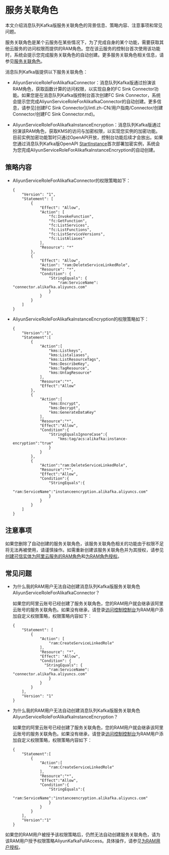 # 服务关联角色

本文介绍消息队列Kafka版服务关联角色的背景信息、策略内容、注意事项和常见问题。

服务关联角色是某个云服务在某些情况下，为了完成自身的某个功能，需要获取其他云服务的访问权限而提供的RAM角色。您在该云服务的控制台首次使用该功能时，系统会提示您完成服务关联角色的自动创建。更多服务关联角色相关信息，请参见[服务关联角色](/intl.zh-CN/角色管理/服务关联角色.md)。

消息队列Kafka版提供以下服务关联角色：

-   AliyunServiceRoleForAlikafkaConnector：消息队列Kafka版通过扮演该RAM角色，获取函数计算的访问权限，以实现自身的FC Sink Connector功能。如果您是在消息队列Kafka版控制台首次创建FC Sink Connector，系统会提示您完成AliyunServiceRoleForAlikafkaConnector的自动创建。更多信息，请参见[创建FC Sink Connector](/intl.zh-CN/用户指南/Connector/创建Connector/创建FC Sink Connector.md)。

-   AliyunServiceRoleForAlikafkaInstanceEncryption：消息队列Kafka版通过扮演该RAM角色，获取KMS的访问与加密权限，以实现您实例的加密功能。目前实例加密功能暂时只通过OpenAPI开放，控制台功能后续才会放出。如果您通过消息队列Kafka版OpenAPI [StartInstance](/intl.zh-CN/API参考/实例/StartInstance.md)首次部署加密实例，系统会为您完成AliyunServiceRoleForAlikafkaInstanceEncryption的自动创建。

## 策略内容

-   AliyunServiceRoleForAlikafkaConnector的权限策略如下：

    ```
    {
        "Version": "1",
        "Statement": [
            {
                "Effect": "Allow",
                "Action": [
                    "fc:InvokeFunction",
                    "fc:GetFunction",
                    "fc:ListServices",
                    "fc:ListFunctions",
                    "fc:ListServiceVersions",
                    "fc:ListAliases"
                ],
                "Resource": "*"
            },
            {
                "Effect": "Allow",
                "Action": "ram:DeleteServiceLinkedRole",
                "Resource": "*",
                "Condition": {
                    "StringEquals": {
                        "ram:ServiceName": "connector.alikafka.aliyuncs.com"
                    }
                }
            }
        ]
    }
    ```

-   AliyunServiceRoleForAlikafkaInstanceEncryption的权限策略如下：

    ```
    {
        "Version":"1",
        "Statement":[
            {
                "Action":[
                    "kms:Listkeys",
                    "kms:Listaliases",
                    "kms:ListResourceTags",
                    "kms:DescribeKey",
                    "kms:TagResource",
                    "kms:UntagResource"
                ],
                "Resource":"*",
                "Effect":"Allow"
            },
            {
                "Action":[
                    "kms:Encrypt",
                    "kms:Decrypt",
                    "kms:GenerateDataKey"
                ],
                "Resource":"*",
                "Effect":"Allow",
                "Condition":{
                    "StringEqualsIgnoreCase":{
                        "kms:tag/acs:alikafka:instance-encryption":"true"
                    }
                }
            },
            {
                "Action":"ram:DeleteServiceLinkedRole",
                "Resource":"*",
                "Effect":"Allow",
                "Condition":{
                    "StringEquals":{
                        "ram:ServiceName":"instanceencryption.alikafka.aliyuncs.com"
                    }
                }
            }
        ]
    }
    ```


## 注意事项

如果您删除了自动创建的服务关联角色，该服务关联角色相关的功能由于权限不足将无法再被使用，请谨慎操作。如需重新创建该服务关联角色并为其授权，请参见[创建可信实体为阿里云服务的RAM角色](/intl.zh-CN/角色管理/创建RAM角色/创建可信实体为阿里云服务的RAM角色.md)和[为RAM角色授权](/intl.zh-CN/角色管理/为RAM角色授权.md)。

## 常见问题

-   为什么我的RAM用户无法自动创建消息队列Kafka版服务关联角色AliyunServiceRoleForAlikafkaConnector？

    如果您的阿里云账号已经创建了服务关联角色，您的RAM用户就会继承该阿里云账号的服务关联角色。如果没有继承，请登录[访问控制控制台](https://ram.console.aliyun.com/)为RAM用户添加自定义权限策略，权限策略内容如下：

    ```
    {
        "Statement": [
            {
                "Action": [
                    "ram:CreateServiceLinkedRole"
                ],
                "Resource": "*",
                "Effect": "Allow",
                "Condition": {
                  "StringEquals": {
                    "ram:ServiceName": "connector.alikafka.aliyuncs.com"
                    }
                }
            }
        ],
        "Version": "1"
    }
    ```

-   为什么我的RAM用户无法自动创建消息队列Kafka版服务关联角色AliyunServiceRoleForAlikafkaInstanceEncryption？

    如果您的阿里云账号已经创建了服务关联角色，您的RAM用户就会继承该阿里云账号的服务关联角色。如果没有继承，请登录[访问控制控制台](https://ram.console.aliyun.com/)为RAM用户添加自定义权限策略，权限策略内容如下：

    ```
    {
        "Statement":[
            {
                "Action":[
                    "ram:CreateServiceLinkedRole"
                ],
                "Resource":"*",
                "Effect":"Allow",
                "Condition":{
                    "StringEquals":{
                        "ram:ServiceName":"instanceencryption.alikafka.aliyuncs.com"
                    }
                }
            }
        ],
        "Version":"1"
    }
    ```


如果您的RAM用户被授予该权限策略后，仍然无法自动创建服务关联角色，请为该RAM用户授予权限策略AliyunKafkaFullAccess。具体操作，请参见[为RAM用户授权](/intl.zh-CN/用户管理/为RAM用户授权.md)。

